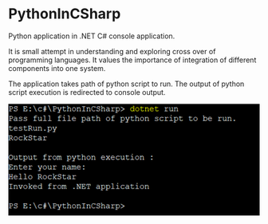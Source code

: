 # PythonInCSharp
Python application in .NET C# console application.

It is small attempt in understanding and exploring cross over of programming languages.
It values the importance of integration of different components into one system.

The application takes path of python script to run.
The output of python script execution is redirected to console output.

![Alt text](Output.PNG)
